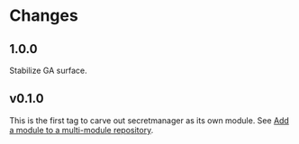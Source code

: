 # Changes

## 1.0.0

Stabilize GA surface.

## v0.1.0

This is the first tag to carve out secretmanager as its own module. See
[Add a module to a multi-module repository](https://github.com/golang/go/wiki/Modules#is-it-possible-to-add-a-module-to-a-multi-module-repository).
